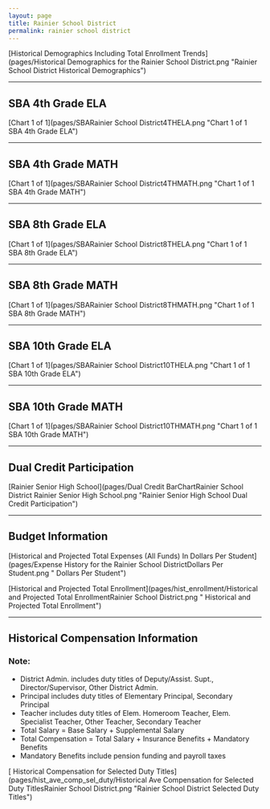 ```yaml
---
layout: page
title: Rainier School District
permalink: rainier school district
---
```



[Historical Demographics Including Total Enrollment Trends](pages/Historical Demographics for the Rainier School District.png "Rainier School District Historical Demographics")

___

## SBA 4th Grade ELA

[Chart 1 of 1](pages/SBARainier School District4THELA.png "Chart 1 of 1 SBA 4th Grade ELA")


___

## SBA 4th Grade MATH

[Chart 1 of 1](pages/SBARainier School District4THMATH.png "Chart 1 of 1 SBA 4th Grade MATH")


___

## SBA 8th Grade ELA

[Chart 1 of 1](pages/SBARainier School District8THELA.png "Chart 1 of 1 SBA 8th Grade ELA")


___

## SBA 8th Grade MATH

[Chart 1 of 1](pages/SBARainier School District8THMATH.png "Chart 1 of 1 SBA 8th Grade MATH")


___

## SBA 10th Grade ELA

[Chart 1 of 1](pages/SBARainier School District10THELA.png "Chart 1 of 1 SBA 10th Grade ELA")


___

## SBA 10th Grade MATH

[Chart 1 of 1](pages/SBARainier School District10THMATH.png "Chart 1 of 1 SBA 10th Grade MATH")


___

## Dual Credit Participation

[Rainier Senior High School](pages/Dual Credit BarChartRainier School District Rainier Senior High School.png "Rainier Senior High School Dual Credit Participation")


___

## Budget Information

[Historical and Projected Total Expenses (All Funds) In Dollars Per Student](pages/Expense History for the Rainier School DistrictDollars Per Student.png " Dollars Per Student")

[Historical and Projected Total Enrollment](pages/hist_enrollment/Historical and Projected Total EnrollmentRainier School District.png " Historical and Projected Total Enrollment")


___

## Historical Compensation Information
### Note:
- District Admin. includes duty titles of Deputy/Assist. Supt., Director/Supervisor, Other District Admin.
- Principal includes duty titles of Elementary Principal, Secondary Principal
- Teacher includes duty titles of Elem. Homeroom Teacher, Elem. Specialist Teacher, Other Teacher, Secondary Teacher
- Total Salary = Base Salary + Supplemental Salary
- Total Compensation = Total Salary + Insurance Benefits + Mandatory Benefits
- Mandatory Benefits include pension funding and payroll taxes

[ Historical Compensation for Selected Duty Titles](pages/hist_ave_comp_sel_duty/Historical Ave Compensation for Selected Duty TitlesRainier School District.png "Rainier School District Selected Duty Titles")

